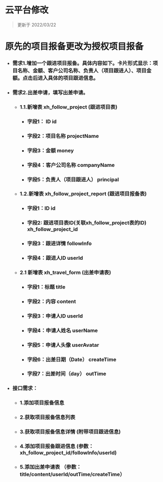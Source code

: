 # 云平台修改

> 更新于 2022/03/22

# 原先的项目报备更改为授权项目报备

- ### 需求1.增加一个跟进项目报备。具体内容如下。卡片形式显示：项目名称、金额、客户公司名称、负责人（项目跟进人）、项目金额。点击后进入具体的项目跟进信息。
- ### 需求2.出差申请，填写出差申请。

	- ### 1.1.新增表 xh_follow_project  (跟进项目表)
		- ### 字段1： ID id
		- ### 字段2：项目名称	projectName
		- ### 字段3：金额	money
		- ### 字段4：客户公司名称      companyName
		- ### 字段5：负责人（项目跟进人） principal
		
	- ### 1.2.新增表 xh_follow_project_report  (跟进项目报备表)
		- ### 字段1：ID id
		- ### 字段2: 跟进项目表ID(关联xh_follow_project表的ID)  xh_follow_project_id
		- ### 字段3：跟进详情 followInfo
		- ### 字段4：跟进人ID userId
	
	- ### 2.1 新增表 xh_travel_form (出差申请表) 
		- ### 字段1：标题 title
		- ### 字段2：内容 content
		- ### 字段3：申请人ID userId
		- ### 字段4：申请人姓名 userName
		- ### 字段5：申请人头像 userAvatar
		- ### 字段6：出差日期（Date） createTime
		- ### 字段7：出差时间（day）  outTime
		

- ### 接口需求：
	- ### 1.添加项目报备信息
	- ### 2.获取项目报备信息列表
	- ### 3.获取项目报备信息详情 (附带项目跟进信息) 
	- ### 4.添加项目报备跟进信息 (参数：xh_follow_project_id/followInfo/userId)
	- ### 5.添加出差申请表 （参数：title/content/userId/outTime/createTime）